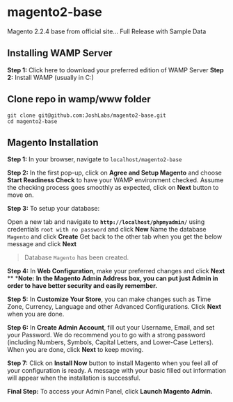 # magento2-base
Magento 2.2.4 base from official site... Full Release with Sample Data


## Installing WAMP Server
**Step 1:** Click here to download your preferred edition of WAMP Server
**Step 2:** Install WAMP (usually in C:\)

## Clone repo in wamp/www folder
```
git clone git@github.com:JoshLabs/magento2-base.git
cd magento2-base
```

## Magento Installation
**Step 1:** In your browser, navigate to `localhost/magento2-base`

**Step 2:** In the first pop-up, click on **Agree and Setup Magento** and choose **Start Readiness Check** to have your WAMP environment checked. Assume the checking process goes smoothly as expected, click on **Next** button to move on.

**Step 3:** To setup your database:

Open a new tab and navigate to **__`http://localhost/phpmyadmin/`__** using credentials `root with no password` and click **New**
Name the database `Magento` and click **Create**
Get back to the other tab when you get the below message and click **Next**

> Database `Magento` has been created.


**Step 4:** In **Web Configuration**, make your preferred changes and click **Next**
** ***Note:** __In the **Magento Admin Address** box, you can put just **Admin** in order to have better security and easily remember.__

**Step 5:** In **Customize Your Store**, you can make changes such as Time Zone, Currency, Language and other Advanced Configurations. Click **Next** when you are done.

**Step 6:** In **Create Admin Account**, fill out your Username, Email, and set your Password. We do recommend you to go with a strong password (including Numbers, Symbols, Capital Letters, and Lower-Case Letters). When you are done, click **Next** to keep moving.

**Step 7:** Click on **Install Now** button to install Magento when you feel all of your configuration is ready. A message with your basic filled out information will appear when the installation is successful.

**Final Step:** To access your Admin Panel, click **Launch Magento Admin.**